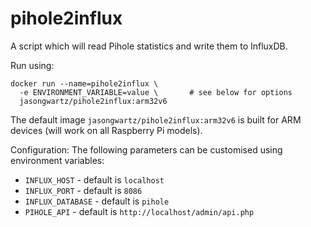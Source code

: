 # pihole2influx
A script which will read Pihole statistics and write them to InfluxDB.

Run using:
```
docker run --name=pihole2influx \
  -e ENVIRONMENT_VARIABLE=value \       # see below for options
  jasongwartz/pihole2influx:arm32v6
```

The default image `jasongwartz/pihole2influx:arm32v6` is built for ARM devices (will work on all Raspberry Pi models).

Configuration:
The following parameters can be customised using environment variables:
- `INFLUX_HOST` - default is `localhost`
- `INFLUX_PORT` - default is `8086`
- `INFLUX_DATABASE` - default is `pihole`
- `PIHOLE_API` - default is `http://localhost/admin/api.php`
